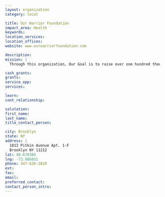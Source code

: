 ```yaml
---
layout: organization
category: local

title: Our Warrior Foundation
impact_area: Health
keywords: 
location_services: 
location_offices: 
website: www.ourwarriorfoundation.com

description: 
mission: |
  Through this organization, Our Goal is to raise over one hundred thousand dollars by Savion’s 14th birthday (February 22, 2013), from sponsors to the foundation. Also providing and supporting committed volunteers who will assist in fundraising. The money raised will assist families by supporting them with Nicely packed meals, Babysitting Fees for sibling, Overnight hospital/hotel stay, books, video games, cds, dvds, and Also Cure for Cancer Research donation.

cash_grants: 
grants: 
service_opp: 
services: 

learn: 
cont_relationship: 

salutation: 
first_name: 
last_name: 
title_contact_person: 

city: Brooklyn
state: NY
address: |
  1812 Pitkin Avenue Apt. 1-F  
  Brooklyn NY 11212
lat: 40.670384
lng: -73.906031
phone: 347-636-2829
ext: 
fax: 
email: 
preferred_contact: 
contact_person_intro: 
---
```

